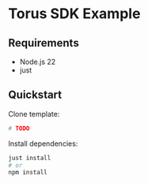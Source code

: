 # Torus SDK Example

## Requirements

- Node.js 22
- just

## Quickstart

Clone template:

```sh
# TODO
```

Install dependencies:

```sh
just install
# or
npm install
```
